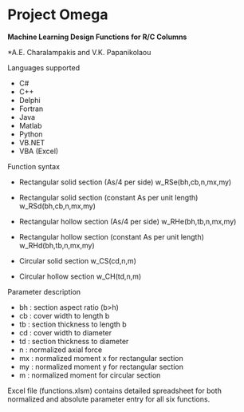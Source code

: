# Project Omega
**Machine Learning Design Functions for R/C Columns**

*A.E. Charalampakis and V.K. Papanikolaou

Languages supported

- C#
- C++
- Delphi
- Fortran
- Java
- Matlab
- Python
- VB.NET
- VBA (Excel)

Function syntax

- Rectangular solid section (As/4 per side)
  w_RSe(bh,cb,n,mx,my)

- Rectangular solid section (constant As per unit length)
  w_RSd(bh,cb,n,mx,my)
  
- Rectangular hollow section (As/4 per side)
  w_RHe(bh,tb,n,mx,my)
  
- Rectangular hollow section (constant As per unit length)
  w_RHd(bh,tb,n,mx,my)
  
- Circular solid section
  w_CS(cd,n,m)

- Circular hollow section
  w_CH(td,n,m)

Parameter description

- bh : section aspect ratio (b>h)
- cb : cover width to length b
- tb : section thickness to length b
- cd : cover width to diameter
- td : section thickness to diameter
- n  : normalized axial force
- mx : normalized moment x for rectangular section
- my : normalized moment y for rectangular section
- m  : normalized moment for circular section 

Excel file (functions.xlsm) contains detailed spreadsheet for both
normalized and absolute parameter entry for all six functions.
